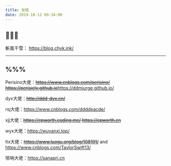 ```yaml
---
title: 友链
date: 2019-10-12 09:34:00
---
```


<!--markdown-->

## 👾👾👾

斬風千雪： <https://blog.chyk.ink/>

---

## %%%

Perisino大佬：<s>https://www.cnblogs.com/perisino/</s> <s>https://perisiely.github.io</s><https://ddmiurge.github.io/>

dyx大佬：<s>http://ddd-dyx.cn/</s>

rsj大佬：<https://www.cnblogs.com/ddddeacde/>

xjj大佬：<s>https://epworth.coding.me/ </s> <s>https://epworth.cn</s>

wyx大佬：<https://wuyanxi.top/>

ltx大佬：<s>https://www.luogu.org/blog/108191/</s> and <https://www.cnblogs.com/TaylorSwift13/>

唢呐大佬：<https://sanapri.cn>

